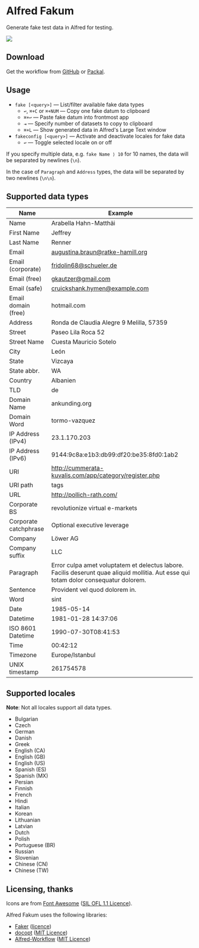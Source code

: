 # Alfred Fakum #

Generate fake test data in Alfred for testing.

![][demo]

## Download ##

Get the workflow from [GitHub][gh-releases] or [Packal][packal].

## Usage ##

- `fake [<query>]` — List/filter available fake data types
    - `↩`, `⌘+C` or `⌘+NUM` — Copy one fake datum to clipboard
    - `⌘+↩` — Paste fake datum into frontmost app
    - `⇥` — Specify number of datasets to copy to clipboard
    - `⌘+L` — Show generated data in Alfred's Large Text window
- `fakeconfig [<query>]` — Activate and deactivate locales for fake data
    - `↩` — Toggle selected locale on or off

If you specify multiple data, e.g. `fake Name ⟩ 10` for 10 names, the data
will be separated by newlines (`\n`).

In the case of `Paragraph` and `Address` types, the data will be separated
by two newlines (`\n\n`).

## Supported data types ##

 |          Name         |                                                                Example                                                                |
 |-----------------------|---------------------------------------------------------------------------------------------------------------------------------------|
 | Name                  | Arabella Hahn-Matthäi                                                                                                                 |
 | First Name            | Jeffrey                                                                                                                               |
 | Last Name             | Renner                                                                                                                                |
 | Email                 | augustina.braun@ratke-hamill.org                                                                                                      |
 | Email (corporate)     | fridolin68@schueler.de                                                                                                                |
 | Email (free)          | gkautzer@gmail.com                                                                                                                    |
 | Email (safe)          | cruickshank.hymen@example.com                                                                                                         |
 | Email domain (free)   | hotmail.com                                                                                                                           |
 | Address               | Ronda de Claudia Alegre 9 Melilla, 57359                                                                                           |
 | Street                | Paseo Lila Roca 52                                                                                                                    |
 | Street Name           | Cuesta Mauricio Sotelo                                                                                                                |
 | City                  | León                                                                                                                                  |
 | State                 | Vizcaya                                                                                                                               |
 | State abbr.           | WA                                                                                                                                    |
 | Country               | Albanien                                                                                                                              |
 | TLD                   | de                                                                                                                                    |
 | Domain Name           | ankunding.org                                                                                                                         |
 | Domain Word           | tormo-vazquez                                                                                                                         |
 | IP Address (IPv4)     | 23.1.170.203                                                                                                                          |
 | IP Address (IPv6)     | 9144:9c8a:e1b3:db99:df20:be35:8fd0:1ab2                                                                                               |
 | URI                   | http://cummerata-kuvalis.com/app/category/register.php                                                                                |
 | URI path              | tags                                                                                                                                  |
 | URL                   | http://pollich-rath.com/                                                                                                              |
 | Corporate BS          | revolutionize virtual e-markets                                                                                                       |
 | Corporate catchphrase | Optional executive leverage                                                                                                           |
 | Company               | Löwer AG                                                                                                                              |
 | Company suffix        | LLC                                                                                                                                   |
 | Paragraph             | Error culpa amet voluptatem et delectus labore. Facilis deserunt quae aliquid mollitia. Aut esse qui totam dolor consequatur dolorem. |
 | Sentence              | Provident vel quod dolorem in.                                                                                                        |
 | Word                  | sint                                                                                                                                  |
 | Date                  | 1985-05-14                                                                                                                            |
 | Datetime              | 1981-01-28 14:37:06                                                                                                                   |
 | ISO 8601 Datetime     | 1990-07-30T08:41:53                                                                                                                   |
 | Time                  | 00:42:12                                                                                                                              |
 | Timezone              | Europe/Istanbul                                                                                                                       |
 | UNIX timestamp        | 261754578                                                                                                                             |


## Supported locales ##

**Note**: Not all locales support all data types.

- Bulgarian
- Czech
- German
- Danish
- Greek
- English (CA)
- English (GB)
- English (US)
- Spanish (ES)
- Spanish (MX)
- Persian
- Finnish
- French
- Hindi
- Italian
- Korean
- Lithuanian
- Latvian
- Dutch
- Polish
- Portuguese (BR)
- Russian
- Slovenian
- Chinese (CN)
- Chinese (TW)

## Licensing, thanks ##

Icons are from [Font Awesome][font-awesome] ([SIL OFL 1.1 Licence][sil]).

Alfred Fakum uses the following libraries:

- [Faker][faker] ([licence][faker-licence])
- [docopt][docopt] ([MIT Licence][mit])
- [Alfred-Workflow][alfred-workflow] ([MIT Licence][mit])

[gh-releases]: https://github.com/deanishe/alfred-fakeum/releases
[packal]: http://www.packal.org/workflow/fakeum
[mit]: http://opensource.org/licenses/MIT
[alfred-workflow]: http://www.deanishe.net/alfred-workflow/
[font-awesome]: http://fortawesome.github.io/Font-Awesome/
[docopt]: http://docopt.org/
[faker]: http://www.joke2k.net/faker/
[faker-licence]: https://github.com/joke2k/faker/blob/master/LICENSE.txt
[sil]: http://scripts.sil.org/OFL
[demo]: https://raw.githubusercontent.com/deanishe/alfred-fakeum/master/demo.gif

